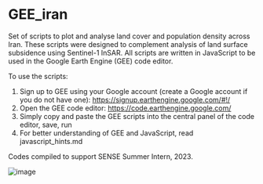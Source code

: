 # GEE_iran
Set of scripts to plot and analyse land cover and population density across Iran.
These scripts were designed to complement analysis of land surface subsidence using Sentinel-1 InSAR.
All scripts are written in JavaScript to be used in the Google Earth Engine (GEE) code editor.

To use the scripts:
1. Sign up to GEE using your Google account (create a Google account if you do not have one): https://signup.earthengine.google.com/#!/
2. Open the GEE code editor: https://code.earthengine.google.com/
3. Simply copy and paste the GEE scripts into the central panel of the code editor, save, run
4. For better understanding of GEE and JavaScript, read javascript_hints.md

Codes compiled to support SENSE Summer Intern, 2023.

![image](https://github.com/eejap/GEE_iran/assets/93524485/5d8a6ffe-67e9-4ab8-a8ea-f48f5b40d34d)

